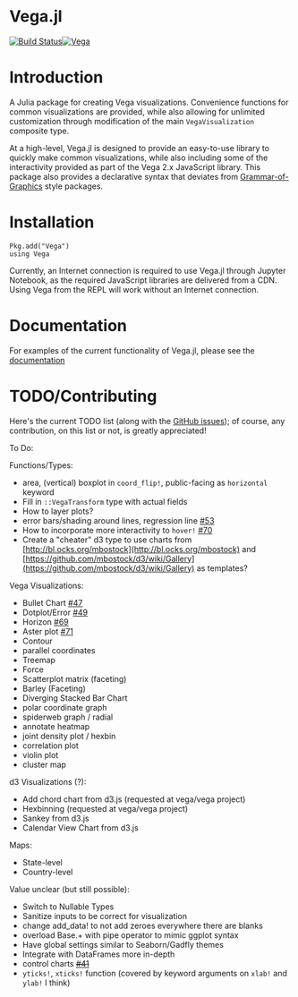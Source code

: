 Vega.jl
=======
[![Build Status](https://travis-ci.org/johnmyleswhite/Vega.jl.svg?branch=master)](https://travis-ci.org/johnmyleswhite/Vega.jl)[![Vega](http://pkg.julialang.org/badges/Vega_0.4.svg)](http://pkg.julialang.org/?pkg=Vega&ver=0.4)

# Introduction

A Julia package for creating Vega visualizations. Convenience functions for common visualizations are provided, while also allowing for unlimited customization through modification of the main `VegaVisualization` composite type.

At a high-level, Vega.jl is designed to provide an easy-to-use library to quickly make common visualizations, while also including some of the interactivity provided as part of the Vega 2.x JavaScript library. This package also provides a declarative syntax that deviates from [Grammar-of-Graphics](https://www.cs.uic.edu/~wilkinson/TheGrammarOfGraphics/GOG.html) style packages.

# Installation

	Pkg.add("Vega")
	using Vega

Currently, an Internet connection is required to use Vega.jl through Jupyter Notebook, as the required JavaScript libraries are delivered from a CDN. Using Vega from the REPL will work without an Internet connection.

# Documentation

For examples of the current functionality of Vega.jl, please see the [documentation](http://johnmyleswhite.github.io/Vega.jl/)

# TODO/Contributing

Here's the current TODO list (along with the [GitHub issues](https://github.com/johnmyleswhite/Vega.jl/issues)); of course, any contribution, on this list or not, is greatly appreciated!

To Do:

Functions/Types:

- area, (vertical) boxplot in `coord_flip!`, public-facing as `horizontal` keyword
- Fill in `::VegaTransform` type with actual fields
- How to layer plots?
- error bars/shading around lines, regression line [#53](https://github.com/johnmyleswhite/Vega.jl/issues/53)
- How to incorporate more interactivity to `hover!` [#70](https://github.com/johnmyleswhite/Vega.jl/issues/70)
- Create a "cheater" d3 type to use charts from [http://bl.ocks.org/mbostock](http://bl.ocks.org/mbostock) and [https://github.com/mbostock/d3/wiki/Gallery](https://github.com/mbostock/d3/wiki/Gallery) as templates?

Vega Visualizations:
- Bullet Chart [#47](https://github.com/johnmyleswhite/Vega.jl/issues/47)
- Dotplot/Error [#49](https://github.com/johnmyleswhite/Vega.jl/issues/49)
- Horizon [#69](https://github.com/johnmyleswhite/Vega.jl/issues/69)
- Aster plot [#71](https://github.com/johnmyleswhite/Vega.jl/issues/71)
- Contour
- parallel coordinates
- Treemap
- Force
- Scatterplot matrix (faceting)
- Barley (Faceting)
- Diverging Stacked Bar Chart
- polar coordinate graph
- spiderweb graph / radial
- annotate heatmap
- joint density plot / hexbin
- correlation plot
- violin plot
- cluster map

d3 Visualizations (?):

- Add chord chart from d3.js (requested at vega/vega project)
- Hexbinning (requested at vega/vega project)
- Sankey from d3.js
- Calendar View Chart from d3.js

Maps:

- State-level
- Country-level

Value unclear (but still possible):

- Switch to Nullable Types
- Sanitize inputs to be correct for visualization
- change add_data! to not add zeroes everywhere there are blanks
- overload Base.+ with pipe operator to mimic ggplot syntax
- Have global settings similar to Seaborn/Gadfly themes
- Integrate with DataFrames more in-depth
- control charts ~~[#41](https://github.com/johnmyleswhite/Vega.jl/issues/41)~~
- `yticks!`, `xticks!` function (covered by keyword arguments on `xlab!` and `ylab!` I think)
